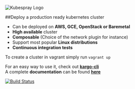 
![Kubespray Logo](http://s9.postimg.org/md5dyjl67/kubespray_logoandkubespray_small.png)

##Deploy a production ready kubernetes cluster

- Can be deployed on **AWS, GCE, OpenStack or Baremetal**
- **High available** cluster
- **Composable** (Choice of the network plugin for instance)
- Support most popular **Linux distributions**
- **Continuous integration tests**

To create a cluster in vagrant simply run `vagrant up`

For an easy way to use it, check out [**kargo-cli**](https://github.com/kubespray/kargo-cli) </br>
A complete **documentation** can be found [**here**](https://docs.kubespray.io)

[![Build Status](https://travis-ci.org/kubespray/kargo.svg)](https://travis-ci.org/kubespray/kargo)
